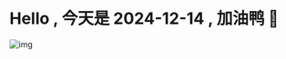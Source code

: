 
# Hello , 今天是 2024-12-14 , 加油鸭 🤭

![img](https://v1.jinrishici.com/all.svg?font-size=18&spacing=4)

